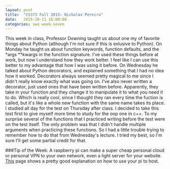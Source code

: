 ```yaml
---
layout: post
title:  "CS373 Fall 2015: Nicholas Pereira"
date:   2015-10-11 16:00:00
categories: swe week-seven
---
```


This week in class, Professor Downing taught us about one my of favorite things about Python (although I'm not sure if this is exlusive to Python). On Monday he taught us about function 
keywords, function defaults, and the *args **kwargs in the function signature. I've used these things before at work, but now I understand how they work better. I feel like I can use this 
better to my advantage that how I was using it before. On Wednesday he talked about Python decorators, and explained something that I had no idea how it worked. Decorators always seemed 
pretty magical to me since I didn't really know exactly what was going on. I've also never written a decorator, just used ones that have been written before. Apparently, they take in your 
function and they change it to manipulate it to what you need it to do. Which is really cool, since I thought they ran every time the fuction is called, but it's like a whole new function 
with the same name takes its place. I studied all day for the test on Thursday after class. I decided to take this test first to give myself more time to study for the oop one in c++. To 
my surprise several of the functions that I practiced writing before the test were on the test itself. The only problem was that I didn't handle multiple arguments when practicing these 
functions. So I had a little trouble trying to remember how to do that from Wednesday's lecture. I tried my best, so I'm sure I'll get some partial credit for that.

###Tip of the Week:
A raspberry pi can make a super cheap personal cloud or personal VPN to your own network, even a light server for your website. [This](http://readwrite.com/2014/06/27/raspberry-pi-web-server-website-hosting) page shows a pretty good explanation on how to use your pi to host.